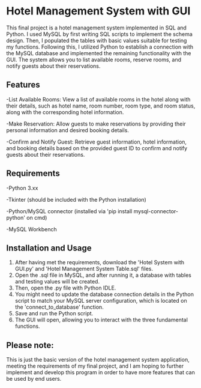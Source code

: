 # Hotel Management System with GUI

This final project is a hotel management system implemented in SQL and Python. I used MySQL by first writing SQL scripts to implement the schema design. Then, I populated the tables with basic values suitable for testing my functions. Following this, I utilized Python to establish a connection with the MySQL database and implemented the remaining functionality with the GUI. The system allows you to list available rooms, reserve rooms, and notify guests about their reservations.

## Features

-List Available Rooms: View a list of available rooms in the hotel along with their details, such as hotel name, room number, room type, and room status, along with the corresponding hotel information.

-Make Reservation: Allow guests to make reservations by providing their personal information and desired booking details.

-Confirm and Notify Guest: Retrieve guest information, hotel information, and booking details based on the provided guest ID to confirm and notify guests about their reservations.


## Requirements

-Python 3.xx

-Tkinter (should be included with the Python installation)

-Python/MySQL connector (installed via 'pip install mysql-connector-python' on cmd)

-MySQL Workbench


## Installation and Usage

1. After having met the requirements, download the 'Hotel System with GUI.py' and 'Hotel Management System Table.sql' files.
2. Open the .sql file in MySQL, and after running it, a database with tables and testing values will be created.
3. Then, open the .py file with Python IDLE.
4. You might need to update the database connection details in the Python script to match your MySQL server configuration, which is located on the 'connect_to_database' function.
5. Save and run the Python script.
6. The GUI will open, allowing you to interact with the three fundamental functions.


## Please note:

This is just the basic version of the hotel management system application, meeting the requirements of my final project, and I am hoping to further implement and develop this program in order to have more features that can be used by end users.
